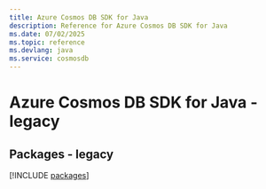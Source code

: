 ```yaml
---
title: Azure Cosmos DB SDK for Java
description: Reference for Azure Cosmos DB SDK for Java
ms.date: 07/02/2025
ms.topic: reference
ms.devlang: java
ms.service: cosmosdb
---
```

# Azure Cosmos DB SDK for Java - legacy
## Packages - legacy
[!INCLUDE [packages](cosmos-db-index.md)]